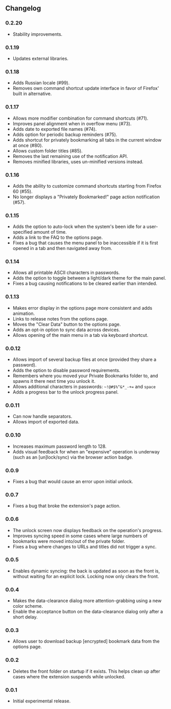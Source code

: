## Changelog

### 0.2.20
 * Stability improvements.

### 0.1.19
 * Updates external libraries.

### 0.1.18
 * Adds Russian locale (#99).
 * Removes own command shortcut update interface in favor of Firefox' built in alternative.

### 0.1.17
 * Allows more modifier combination for command shortcuts (#71).
 * Improves panel alignment when in overflow menu (#73).
 * Adds date to exported file names (#74).
 * Adds option for periodic backup reminders (#75).
 * Adds shortcut for privately bookmarking all tabs in the current window at once (#80).
 * Allows custom folder titles (#85).
 * Removes the last remaining use of the notification API.
 * Removes minified libraries, uses un-minified versions instead.

### 0.1.16
 * Adds the ability to customize command shortcuts starting from Firefox 60 (#55).
 * No longer displays a "Privately Bookmarked!" page action notification (#57).

### 0.1.15
 * Adds the option to auto-lock when the system's been idle for a user-specified amount of time.
 * Adds a link to the FAQ to the options page.
 * Fixes a bug that causes the menu panel to be inaccessible if it is first opened in a tab and then navigated away from.

### 0.1.14
 * Allows all printable ASCII characters in passwords.
 * Adds the option to toggle between a light/dark theme for the main panel.
 * Fixes a bug causing notifications to be cleared earlier than intended.

### 0.1.13
 * Makes error display in the options page more consistent and adds animation.
 * Links to release notes from the options page.
 * Moves the "Clear Data" button to the options page.
 * Adds an opt-in option to sync data across devices.
 * Allows opening of the main menu in a tab via keyboard shortcut.

### 0.0.12
 * Allows import of several backup files at once (provided they share a password).
 * Adds the option to disable password requirements.
 * Remembers where you moved your Private Bookmarks folder to, and spawns it there next time you unlock it.
 * Allows additional characters in passwords: `~!@#$%^&*_-+=` and `space`
 * Adds a progress bar to the unlock progress panel.

### 0.0.11
 * Can now handle separators.
 * Allows import of exported data.

### 0.0.10
 * Increases maximum password length to 128.
 * Adds visual feedback for when an "expensive" operation is underway (such as an [un]lock/sync) via the browser action badge.

### 0.0.9
 * Fixes a bug that would cause an error upon initial unlock.

### 0.0.7
 * Fixes a bug that broke the extension's page action.

### 0.0.6
 * The unlock screen now displays feedback on the operation's progress.
 * Improves syncing speed in some cases where large numbers of bookmarks were moved into/out of the private folder.
 * Fixes a bug where changes to URLs and titles did not trigger a sync.

### 0.0.5
 * Enables dynamic syncing: the back is updated as soon as the front is, without waiting for an explicit lock. Locking now only clears the front.

### 0.0.4
 * Makes the data-clearance dialog more attention-grabbing using a new color scheme.
 * Enable the acceptance button on the data-clearance dialog only after a short delay.

### 0.0.3
 * Allows user to download backup [encrypted] bookmark data from the options page.

### 0.0.2
 * Deletes the front folder on startup if it exists. This helps clean up after cases where the extension suspends while unlocked.

### 0.0.1
 * Initial experimental release.
